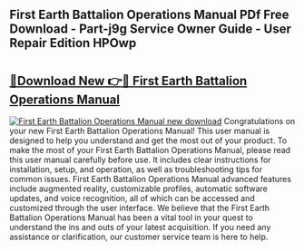 ## First Earth Battalion Operations Manual PDf Free Download - Part-j9g Service Owner Guide - User Repair Edition HPOwp

# <h2><a href="http://bc41817.oget.top/?id=First+Earth+Battalion+Operations+Manual">🔗Download New 👉🔴 First Earth Battalion Operations Manual</a></h2>

[![First Earth Battalion Operations Manual new download](https://i.imgur.com/5g1atiW.png)](http://bc41817.oget.top/?id=First+Earth+Battalion+Operations+Manual)
Congratulations on your new First Earth Battalion Operations Manual! This user manual is designed to help you understand and get the most out of your product. To make the most of your First Earth Battalion Operations Manual, please read this user manual carefully before use. It includes clear instructions for installation, setup, and operation, as well as troubleshooting tips for common issues. First Earth Battalion Operations Manual advanced features include augmented reality, customizable profiles, automatic software updates, and voice recognition, all of which can be accessed and customized through the user interface. We believe that the First Earth Battalion Operations Manual has been a vital tool in your quest to understand the ins and outs of your latest acquisition. If you need any assistance or clarification, our customer service team is here to help.

